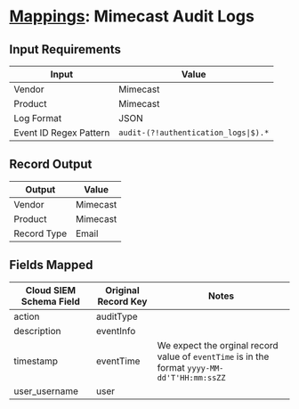 # [Mappings](README.md): Mimecast Audit Logs

## Input Requirements

|Input|Value|
|-----|-----|
|Vendor|Mimecast|
|Product|Mimecast|
|Log Format|JSON|
|Event ID Regex Pattern|`audit-(?!authentication_logs\|$).*`|

## Record Output

|Output|Value|
|------|-----|
|Vendor|Mimecast|
|Product|Mimecast|
|Record Type|Email|

## Fields Mapped

|Cloud SIEM Schema Field|Original Record Key|Notes|
|-----------------------|-------------------|-----|
|action|auditType||
|description|eventInfo||
|timestamp|eventTime|We expect the orginal record value of `eventTime` is in the format `yyyy-MM-dd'T'HH:mm:ssZZ`|
|user_username|user||


